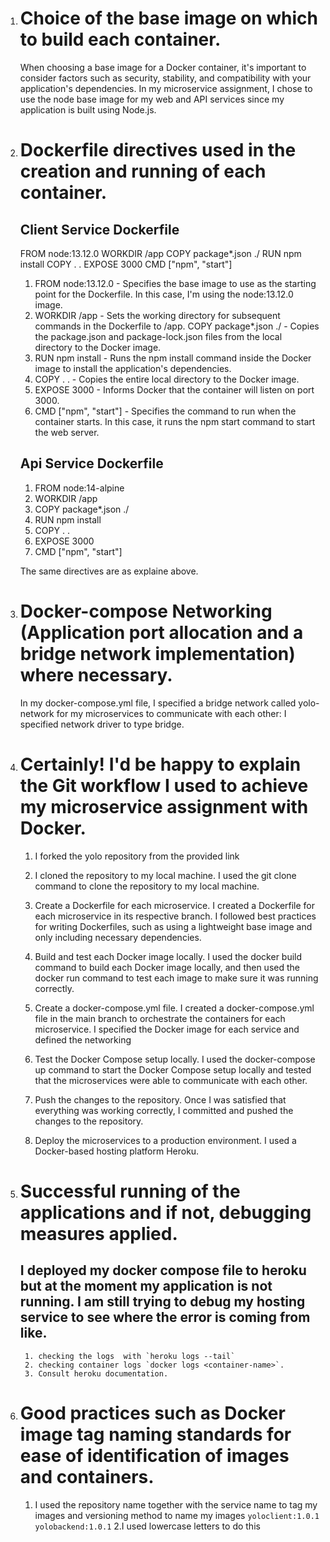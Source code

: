 1.  # Choice of the base image on which to build each container.
    When choosing a base image for a Docker container, it's important to consider factors such as security, stability, and compatibility with your application's dependencies. In my microservice assignment, I chose to use the node base image for my web and API services since my application is built using Node.js.
2.  # Dockerfile directives used in the creation and running of each container.

    ## Client Service Dockerfile

    FROM node:13.12.0
    WORKDIR /app
    COPY package\*.json ./
    RUN npm install
    COPY . .
    EXPOSE 3000
    CMD ["npm", "start"]

    1. FROM node:13.12.0 - Specifies the base image to use as the starting point for the Dockerfile. In this case, I'm using the node:13.12.0 image.
    2. WORKDIR /app - Sets the working directory for subsequent commands in the Dockerfile to /app.
       COPY package\*.json ./ - Copies the package.json and package-lock.json files from the local directory to the Docker image.
    3. RUN npm install - Runs the npm install command inside the Docker image to install the application's dependencies.
    4. COPY . . - Copies the entire local directory to the Docker image.
    5. EXPOSE 3000 - Informs Docker that the container will listen on port 3000.
    6. CMD ["npm", "start"] - Specifies the command to run when the container starts. In this case, it runs the npm start command to start the web server.

    ## Api Service Dockerfile

    1. FROM node:14-alpine
    2. WORKDIR /app
    3. COPY package\*.json ./
    4. RUN npm install
    5. COPY . .
    6. EXPOSE 3000
    7. CMD ["npm", "start"]

    The same directives are as explaine above.

3.  # Docker-compose Networking (Application port allocation and a bridge network implementation) where necessary.

    In my docker-compose.yml file, I specified a bridge network called yolo-network for my microservices to communicate with each other:
    I specified network driver to type bridge.

4.  # Certainly! I'd be happy to explain the Git workflow I used to achieve my microservice assignment with Docker.

    1. I forked the yolo repository from the provided link

    2. I cloned the repository to my local machine. I used the git clone command to clone the repository to my local machine.

    3. Create a Dockerfile for each microservice. I created a Dockerfile for each microservice in its respective branch. I followed best practices for writing Dockerfiles, such as using a lightweight base image and only including necessary dependencies.

    4. Build and test each Docker image locally. I used the docker build command to build each Docker image locally, and then used the docker run command to test each image to make sure it was running correctly.

    5. Create a docker-compose.yml file. I created a docker-compose.yml file in the main branch to orchestrate the containers for each microservice. I specified the Docker image for each service and defined the networking

    6. Test the Docker Compose setup locally. I used the docker-compose up command to start the Docker Compose setup locally and tested that the microservices were able to communicate with each other.

    7. Push the changes to the repository. Once I was satisfied that everything was working correctly, I committed and pushed the changes to the repository.

    8. Deploy the microservices to a production environment. I used a Docker-based hosting platform Heroku.

5.  # Successful running of the applications and if not, debugging measures applied.
    ## I deployed my docker compose file to heroku but at the moment my application is not running. I am still trying to debug my hosting service to see where the error is coming from like.
         1. checking the logs  with `heroku logs --tail`
         2. checking container logs `docker logs <container-name>`.
         3. Consult heroku documentation.
6.  # Good practices such as Docker image tag naming standards for ease of identification of images and containers.
    1. I used the repository name together with the service name to tag my images and versioning method to name my images
       `yoloclient:1.0.1`
       `yolobackend:1.0.1`
       2.I used lowercase letters to do this
